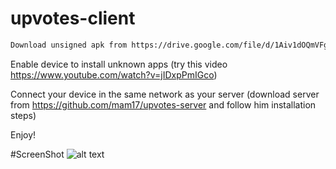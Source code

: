 # upvotes-client

```bash
Download unsigned apk from https://drive.google.com/file/d/1Aiv1dOQmVFgFsgolZhc3ALWN7wLL2AHO/view?usp=sharing
```
Enable device to install unknown apps (try this video https://www.youtube.com/watch?v=jIDxpPmIGco)

Connect your device in the same network as your server (download server from https://github.com/mam17/upvotes-server and follow him installation steps)

Enjoy!

#ScreenShot
![alt text](https://i.ibb.co/8PPz5Sj/Screenshot-1559707184.png)
